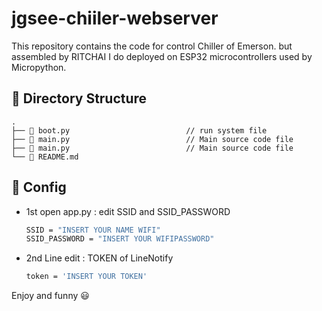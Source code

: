 # jgsee-chiiler-webserver

This repository contains the code for control Chiller of Emerson. but assembled by RITCHAI
I do deployed on ESP32 microcontrollers used by Micropython.

## 📂 Directory Structure
    .
    ├── 📄 boot.py                          // run system file
    ├── 📄 main.py                          // Main source code file
    ├── 📄 main.py                          // Main source code file
    └── 📄 README.md

## 🔨 Config
- 1st open app.py : edit SSID and SSID_PASSWORD 

  ```sh
  SSID = "INSERT YOUR NAME WIFI"
  SSID_PASSWORD = "INSERT YOUR WIFIPASSWORD"
  ```

- 2nd Line edit : TOKEN of  LineNotify

  ```sh
  token = 'INSERT YOUR TOKEN'
  ```

Enjoy and funny :smiley:
